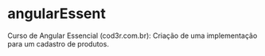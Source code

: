 # angularEssent
Curso de Angular Essencial (cod3r.com.br): Criação de uma implementação para um cadastro de produtos.
